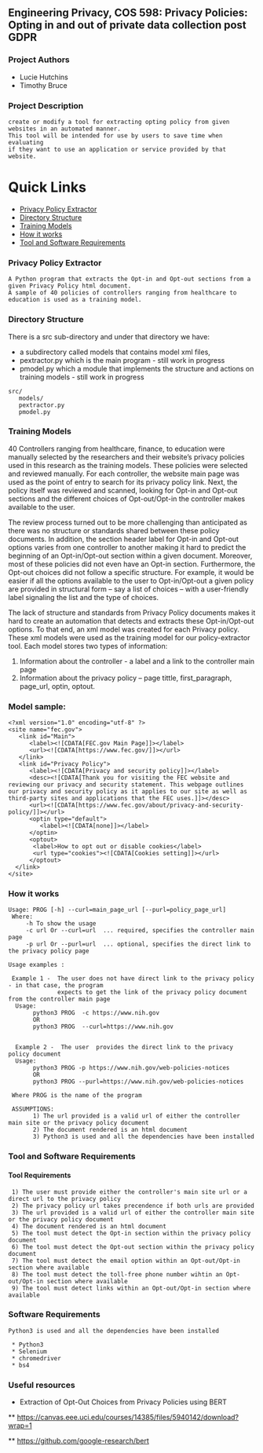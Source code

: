 
## Engineering Privacy, COS 598: Privacy Policies: Opting in and out of private data collection post GDPR

### Project Authors

* Lucie Hutchins
* Timothy Bruce 

### Project Description

``` 
create or modify a tool for extracting opting policy from given websites in an automated manner.
This tool will be intended for use by users to save time when evaluating 
if they want to use an application or service provided by that website.

```
# Quick Links

- [Privacy Policy Extractor ](#privacy-policy-extractor)
- [Directory Structure](#directory-structure)
- [Training Models](#training-models)
- [How it works](#how-it-works)
- [Tool and Software Requirements](#tool-and-software-requirements)

### Privacy Policy Extractor

```
A Python program that extracts the Opt-in and Opt-out sections from a given Privacy Policy html document.
A sample of 40 policies of controllers ranging from healthcare to education is used as a training model.

```
### Directory Structure

There is a src sub-directory and under that directory we have: 

* a subdirectory called models that contains model xml files,
* pextractor.py  which is the main program - still work in progress 
* pmodel.py  which a module that implements the structure and  actions on training models - still work in progress

```
src/
   models/ 	
   pextractor.py	
   pmodel.py
```

### Training Models

   40 Controllers ranging from healthcare, finance, to education were manually selected by the researchers and their website’s privacy policies used in this research as the training models. These policies were selected and reviewed manually.  For each controller, the website main page was used as the point of entry to search for its privacy policy link. Next, the policy itself was reviewed and scanned, looking for Opt-in and Opt-out sections  and the different choices  of Opt-out/Opt-in the controller makes available to the user. 

The review process turned out to be more challenging than anticipated as there was no structure or standards shared between these policy documents. In addition, the section header label for Opt-in and Opt-out options varies from one controller to another making it hard to predict the beginning of an Opt-in/Opt-out section within a given document. Moreover, most of these policies did not even have an Opt-in section. Furthermore, the Opt-out choices did not follow a specific structure. For example, it would be easier if all the options available to the user to Opt-in/Opt-out a given policy are provided in structural form – say a list of choices – with a user-friendly label signaling the list and the type of choices. 

The lack of structure and standards from Privacy Policy documents makes it hard to create an automation that detects and extracts these Opt-in/Opt-out options. To that end, an xml model was created for each Privacy policy. These xml models were used as the training model for our policy-extractor tool. Each model stores two types of information:

1.	Information about the controller - a label and a link to the controller main page
2.	Information about the privacy policy – page tittle, first_paragraph, page_url,  optin, optout. 

### Model sample:

```
<?xml version="1.0" encoding="utf-8" ?>
<site name="fec.gov">
   <link id="Main">
      <label><![CDATA[FEC.gov Main Page]]></label>
      <url><![CDATA[https://www.fec.gov/]]></url>
   </link>
   <link id="Privacy Policy">
      <label><![CDATA[Privacy and security policy]]></label>
      <desc><![CDATA[Thank you for visiting the FEC website and reviewing our privacy and security statement. This webpage outlines our privacy and security policy as it applies to our site as well as third-party sites and applications that the FEC uses.]]></desc>
      <url><![CDATA[https://www.fec.gov/about/privacy-and-security-policy/]]></url>
      <optin type="default">
         <label><![CDATA[none]]></label>
      </optin>
      <optout>
       <label>How to opt out or disable cookies</label>
       <url type="cookies"><![CDATA[Cookies setting]]></url>
      </optout>
  </link>
</site>
```

### How it works

```
Usage: PROG [-h] --curl=main_page_url [--purl=policy_page_url]
 Where:
     -h To show the usage
     -c url Or --curl=url  ... required, specifies the controller main page
     -p url Or --purl=url  ... optional, specifies the direct link to the privacy policy page  
      
Usage examples :

 Example 1 -  The user does not have direct link to the privacy policy - in that case, the program
              expects to get the link of the privacy policy document from the controller main page
  Usage: 
       python3 PROG  -c https://www.nih.gov
       OR 
       python3 PROG  --curl=https://www.nih.gov


  Example 2 -  The user  provides the direct link to the privacy policy document
  Usage: 
       python3 PROG -p https://www.nih.gov/web-policies-notices
       OR 
       python3 PROG --purl=https://www.nih.gov/web-policies-notices

 Where PROG is the name of the program

 ASSUMPTIONS: 
       1) The url provided is a valid url of either the controller main site or the privacy policy document
       2) The document rendered is an html document
       3) Python3 is used and all the dependencies have been installed 
```

###  Tool and Software Requirements

#### Tool Requirements 
```
 1) The user must provide either the controller's main site url or a direct url to the privacy policy
 2) The privacy policy url takes precendence if both urls are provided
 3) The url provided is a valid url of either the controller main site or the privacy policy document
 4) The document rendered is an html document
 5) The tool must detect the Opt-in section within the privacy policy document
 6) The tool must detect the Opt-out section within the privacy policy document
 7) The tool must detect the email option within an Opt-out/Opt-in section where available
 8) The tool must detect the toll-free phone number wihtin an Opt-out/Opt-in section where available
 9) The tool must detect links within an Opt-out/Opt-in section where available
 ```
 ### Software Requirements
 ```
 Python3 is used and all the dependencies have been installed 
 
  * Python3
  * Selenium
  * chromedriver
  * bs4

```

### Useful resources
* Extraction of Opt-Out Choices from Privacy Policies using BERT

** https://canvas.eee.uci.edu/courses/14385/files/5940142/download?wrap=1

** https://github.com/google-research/bert
